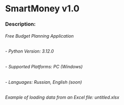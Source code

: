 # SmartMoney v1.0
### **Description**:
###### Free Budget Planning Application
###### - Python Version: 3.12.0
###### - Supported Platforms: PC (Windows)
###### - Languages: Russian, English (soon)
###### Example of loading data from an Excel file: untitled.xlsx
